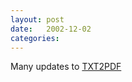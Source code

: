 ```yaml
---
layout: post
date:   2002-12-02
categories:
---
```

Many updates to <a href="rexx/txt2pdf/">TXT2PDF</a>
